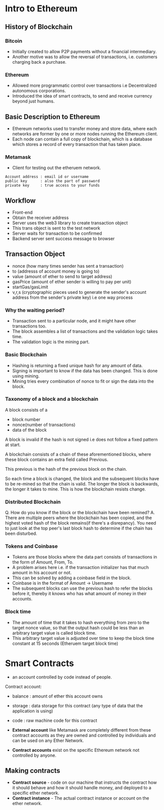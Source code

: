 # Intro to Ethereum

## History of Blockchain

### Bitcoin
- Initially created to allow P2P payments without a financial intermediary.
- Another motive was to allow the reversal of transactions, i.e. customers charging back a purchase.

### Ethereum
- Allowed more programmatic control over transactions i.e Decentralized autonomous corporations.
- Introduced the idea of smart contracts, to send and receive currency beyond just humans.


## Basic Description to Ethereum
- Ethereum networks used to transfer money and store data, where each networks are former by one or more nodes running the Ethereum client.
- Each node can contain a full copy of blockchain, which is a database which stores a record of every transaction that has taken place.

### Metamask
- Client for testing out the etheruem network. 
```
Account address : email id or username 
public key      : also the part of password 
private key     : true access to your funds
```

## Workflow
- Front-end 
- Obtain the receiver address
- Server uses the web3 library to create transaction object
- This trans object is sent to the test network
- Server waits for transaction to be confirmed
- Backend server sent success message to browser

## Transaction Object
- nonce (how many times sender has sent a transaction)
- to (addresss of account money is going to)
- value (amount of ether to send to target address)
- gasPrice (amount of ether sender is willing to pay per unit)
- startGas/gasLimit
- v,r,s (cryptographic pieces used to generate the sender's account address from the sender's private key) i.e one way process

### Why the waiting period?

- Transaction sent to a particular node, and it might have other transactions too.
- The block assembles a list of transactions and the validation logic takes time.
- The validation logic is the mining part.

### Basic Blockchain
- Hashing is returning a fixed unique hash for any amount of data.
- Signing is important to know if the data has been changed. This is done using mining.
- Mining tries every combination of nonce to fit or sign the data into the block.

### Taxonomy of a block and a blockchain
A block consists of a 
- block number
- nonce(number of transactions)
- data of the block

A block is invalid if the hash is not signed i.e does not follow a fixed pattern at start.

A blockchain consists of a chain of these aforementioned blocks, where these block contains an extra field called Previous. 

This previous is the hash of the previous block on the chain.

So each time a block is changed, the block and the subsequent blocks have to be re-mined so that the chain is valid. The longer the block is backwards, the longer it takes to mine.
This is how the blockchain resists change.


### Distributed Blockchain

Q. How do you know if the block or the blockchain have been remined?
A. There are multiple peers where the blockchain has been copied, and the highest voted hash of the block remains(if there's a disrepancy). You need to just look at the top peer's last block hash to determine if the chain has been disturbed.

### Tokens and Coinbase 

- Tokens are those blocks where the data part consists of transactions in the form of Amount, From, To.
- A problem arises here i.e. if the transaction initializer has that much amount in his account or not.
- This can be solved by adding a coinbase field in the block.
- Coinbase is in the format of Amount -> Username
- The subsequent blocks can use the previous hash to refer the blocks before it, thereby it knows who has what amount of money in their accounts.

### Block time

- The amount of time that it takes to hash everything from zero to the target nonce value, so that the output hash could be less than an arbitrary target value is called block time.
- This arbitrary target value is adjusted over time to keep the block time constant at 15 seconds (Etheruem target block time)







# Smart Contracts

- an account controlled by code instead of people.

Contract account: 

- balance : amount of ether this account owns
- storage : data storage for this contract (any type of data that the application is using)
- code    : raw machine code for this contract

- **External account** like Metamask are completely different from these contract accounts as they are owned and controlled by individuals and can be used on any Ether Network.

- **Contract accounts** exist on the specific Ethereum network not controlled by anyone.


## Making contracts

- **Contract source** - code on our machine that instructs the contract how it should behave and how it should handle money, and deployed to a specific ether network.
- **Contract instance** - The actual contract instance or account on the ether network.


